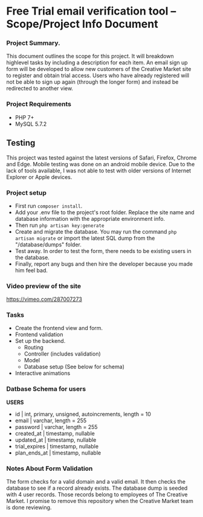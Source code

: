 # Free Trial email verification tool – Scope/Project Info Document

### Project Summary.
This document outlines the scope for this project. It will breakdown highlevel tasks by including a description for each item.
An email sign up form will be developed to allow new customers of the Creative Market site to register and obtain trial access. Users who have already registered will not be able to sign up again (through the longer form) and instead be redirected to another view.

### Project Requirements
 - PHP 7+
 - MySQL 5.7.2

## Testing
This project was tested against the latest versions of Safari, Firefox, Chrome and Edge.
Mobile testing was done on an android mobile device. Due to the lack of tools available, I was not able to test with older versions of Internet Explorer or Apple devices.

### Project setup
- First run `composer install`.
- Add your .env file to the project's root folder. Replace the site name and database information with the appropriate environment info.
- Then run `php artisan key:generate`
- Create and migrate the database. You may run the command `php artisan migrate` or import the latest SQL dump from the "/database/dumps" folder.
- Test away. In order to test the form, there needs to be existing users in the database.
- Finally, report any bugs and then hire the developer because you made him feel bad.

### Video preview of the site
https://vimeo.com/287007273

### Tasks
- Create the frontend view and form.
- Frontend validation 
- Set up the backend.
    - Routing
    - Controller (includes validation)
    - Model
    - Database setup (See below for schema)
- Interactive animations
    
### Datbase Schema for users

**USERS**
- id | int, primary, unsigned, autoincrements, length = 10
- email | varchar, length = 255
- password | varchar, length = 255
- created_at | timestamp, nullable
- updated_at | timestamp, nullable
- trial_expires | timestamp, nullable
- plan_ends_at | timestamp, nullable

### Notes About Form Validation
The form checks for a valid domain and a valid email. It then checks the database to see if a record already exists.
The database dump is seeded with 4 user records. Those records belong to employees of The Creative Market. I promise to remove this repository when the Creative Market team is done reviewing. 
